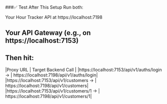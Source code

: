 ﻿###✅ Test After This Setup
Run both:

Your Hour Tracker API at https://localhost:7198

Your API Gateway (e.g., on https://localhost:7153)
---

Then hit:
----
|Proxy URL |	Target Backend Call |
|https://localhost:7153/api/v1/auths/login	→ | https://localhost:7198/api/v1/auths/login|
|https://localhost:7153/api/v1/customers	→ | https://localhost:7198/api/v1/customers|
|https://localhost:7153/api/v1/customers/1	→ | https://localhost:7198/api/v1/customers/1|
